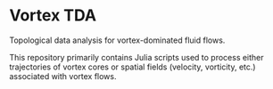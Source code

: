 # Vortex TDA
Topological data analysis for vortex-dominated fluid flows.

This repository primarily contains Julia scripts used to process either trajectories of vortex cores or spatial fields (velocity, vorticity, etc.) associated with vortex flows.
